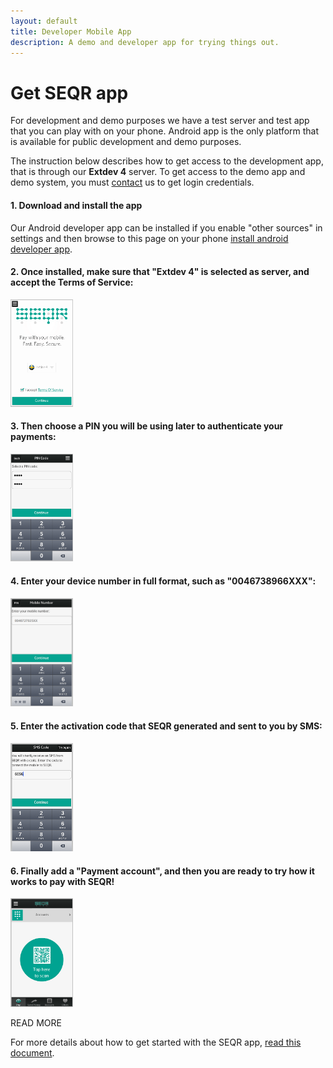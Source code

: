 ```yaml
---
layout: default
title: Developer Mobile App
description: A demo and developer app for trying things out. 
---
```


Get SEQR app
=============

For development and demo purposes we have a test server and test app that you can play with
on your phone. Android app is the only platform that is available for public development and demo purposes. 

The instruction below describes how to get access to the development app, that is through our **Extdev 4** server. To get access to the demo app and demo system, you must [contact](/contact) us to get login credentials.



#### 1. Download and install the app

Our Android developer app can be installed if you enable "other sources" in 
settings and then browse to this page on your phone [install android developer
app](/downloads/se-qr-androidapp-demo-2.1.8.3-aligned.apk).

#### 2. Once installed, make sure that "Extdev 4" is selected as server, and accept the Terms of Service:

<img src="/assets/images/devapp_pics/termsOfService.png" width="100px"/> 


#### 3. Then choose a PIN you will be using later to authenticate your payments:

<img src="/assets/images/devapp_pics/select_pin.png" width="100px"/> 

#### 4. Enter your device number in full format, such as "0046738966XXX": 

<img src="/assets/images/devapp_pics/phone_number2.png" width="100px"/> 

#### 5. Enter the activation code that SEQR generated and sent to you by SMS:

<img src="/assets/images/devapp_pics/test_smscode.png" width="100px"/>


#### 6. Finally add a "Payment account", and then you are ready to try how it works to pay with SEQR! 

<img src="/assets/images/devapp_pics/Accounts2.png" width="100px"/>




READ MORE

For more details about how to get started with the SEQR app,
<a href="/downloads/GettingStarted_SEQR_merchants_developer.pdf">read this document</a>.

